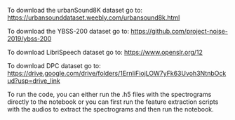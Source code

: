 To download the urbanSound8K dataset go to: https://urbansounddataset.weebly.com/urbansound8k.html

To download the YBSS-200 dataset go to: https://github.com/project-noise-2019/ybss-200

To download LibriSpeech dataset go to: https://www.openslr.org/12

To download DPC dataset go to: https://drive.google.com/drive/folders/1ErnIiFiojLOW7yFk63Uvoh3NtnbOckud?usp=drive_link

To run the code, you can either run the .h5 files with the spectrograms directly to the notebook or you can first run the feature extraction scripts with the audios to extract the spectrograms and then run the notebook.
